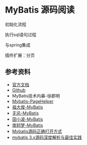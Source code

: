 # MyBatis 源码阅读


初始化流程

执行sql语句过程

与spring集成

插件扩展：分页




##  参考资料
- [官方文档](http://www.mybatis.org/mybatis-3/zh/index.html)
- [Github](https://github.com/mybatis/mybatis-3)
- MyBatis技术内幕-徐郡明
- [Mybatis-PageHelper](https://github.com/pagehelper/Mybatis-PageHelper)
- [祖大俊-MyBatis](https://my.oschina.net/zudajun?tab=newest&catalogId=3532897)
- [无忌-MyBatis](https://my.oschina.net/wenjinglian?tab=newest&catalogId=3686354)
- [田小波-MyBatis](https://www.tianxiaobo.com/categories/java-framework/mybatis/)
- [南轲梦-MyBatis](https://www.cnblogs.com/dongying/tag/Mybatis%E6%B7%B1%E5%85%A5%E6%B5%85%E5%87%BA%E7%B3%BB%E5%88%97/)
- [Mybatis源码正确打开方式](https://www.cnblogs.com/dw-haung/p/10051250.html)
- [mybatis 3.x源码深度解析与最佳实践](https://www.cnblogs.com/zhjh256/p/8512392.html)




